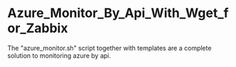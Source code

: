 # Azure_Monitor_By_Api_With_Wget_for_Zabbix
The "azure_monitor.sh" script together with templates are a complete solution to monitoring azure by api.